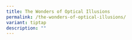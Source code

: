 ```yaml
---
title: The Wonders of Optical Illusions
permalink: /the-wonders-of-optical-illusions/
variant: tiptap
description: ""
---
```

